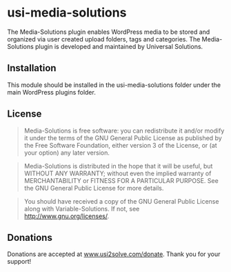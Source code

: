 # usi-media-solutions #

The Media-Solutions plugin enables WordPress media to be stored and organized via user created upload folders, tags and categories. The Media-Solutions plugin is developed and maintained by Universal Solutions.


## Installation ##
This module should be installed in the usi-media-solutions folder under the main WordPress plugins folder.

## License ##
> Media-Solutions is free software: you can redistribute it and/or modify it under the terms of the GNU General Public License 
as published by the Free Software Foundation, either version 3 of the License, or (at your option) any later version.

> Media-Solutions is distributed in the hope that it will be useful, but WITHOUT ANY WARRANTY; without even the implied warranty 
of MERCHANTABILITY or FITNESS FOR A PARTICULAR PURPOSE.  See the GNU General Public License for more details.

> You should have received a copy of the GNU General Public License along with Variable-Solutions.  If not, see 
<http://www.gnu.org/licenses/>.

## Donations ##
Donations are accepted at <a href="https://www.usi2solve.com/donate/media-solutions">www.usi2solve.com/donate</a>. Thank you for your support!
